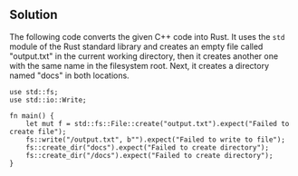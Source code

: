 ## Solution
The following code converts the given C++ code into Rust. It uses the `std` module of the Rust standard library and creates an empty file called "output.txt" in the current working directory, then it creates another one with the same name in the filesystem root. Next, it creates a directory named "docs" in both locations.
```
use std::fs;
use std::io::Write;

fn main() {
    let mut f = std::fs::File::create("output.txt").expect("Failed to create file");
    fs::write("/output.txt", b"").expect("Failed to write to file");
    fs::create_dir("docs").expect("Failed to create directory");
    fs::create_dir("/docs").expect("Failed to create directory");
}
```

